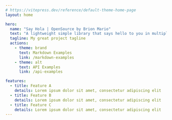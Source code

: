 ```yaml
---
# https://vitepress.dev/reference/default-theme-home-page
layout: home

hero:
  name: "Say Hola | OpenSource by Brion Mario"
  text: "A lightweight simple library that says hello to you in multiple languages."
  tagline: My great project tagline
  actions:
    - theme: brand
      text: Markdown Examples
      link: /markdown-examples
    - theme: alt
      text: API Examples
      link: /api-examples

features:
  - title: Feature A
    details: Lorem ipsum dolor sit amet, consectetur adipiscing elit
  - title: Feature B
    details: Lorem ipsum dolor sit amet, consectetur adipiscing elit
  - title: Feature C
    details: Lorem ipsum dolor sit amet, consectetur adipiscing elit
---
```


